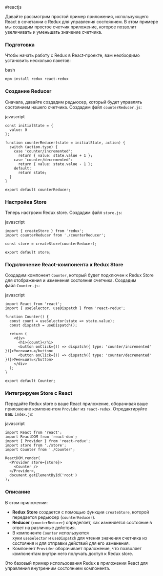 #reactjs 

Давайте рассмотрим простой пример приложения, использующего React в сочетании с Redux для управления состоянием. В этом примере мы создадим простое счетчик приложение, которое позволит увеличивать и уменьшать значение счетчика.

### Подготовка

Чтобы начать работу с Redux в React-проекте, вам необходимо установить несколько пакетов:

bash

```
npm install redux react-redux
```

### Создание Reducer

Сначала, давайте создадим редьюсер, который будет управлять состоянием нашего счетчика. Создадим файл `counterReducer.js`:

javascript

```
const initialState = {
  value: 0
};

function counterReducer(state = initialState, action) {
  switch (action.type) {
    case 'counter/incremented':
      return { value: state.value + 1 };
    case 'counter/decremented':
      return { value: state.value - 1 };
    default:
      return state;
  }
}

export default counterReducer;
```

### Настройка Store

Теперь настроим Redux store. Создадим файл `store.js`:

javascript

```
import { createStore } from 'redux';
import counterReducer from './counterReducer';

const store = createStore(counterReducer);

export default store;
```

### Подключение React-компонента к Redux Store

Создадим компонент `Counter`, который будет подключен к Redux Store для отображения и изменения состояния счетчика. Создадим файл `Counter.js`:

javascript

```
import React from 'react';
import { useSelector, useDispatch } from 'react-redux';

function Counter() {
  const count = useSelector(state => state.value);
  const dispatch = useDispatch();

  return (
    <div>
      <h1>{count}</h1>
      <button onClick={() => dispatch({ type: 'counter/incremented' })}>Увеличить</button>
      <button onClick={() => dispatch({ type: 'counter/decremented' })}>Уменьшить</button>
    </div>
  );
}

export default Counter;
```

### Интегрируем Store с React

Передайте Redux store в ваше React приложение, оборачивая ваше приложение компонентом `Provider` из `react-redux`. Отредактируйте ваш `index.js`:

javascript

```
import React from 'react';
import ReactDOM from 'react-dom';
import { Provider } from 'react-redux';
import store from './store';
import Counter from './Counter';

ReactDOM.render(
  <Provider store={store}>
    <Counter />
  </Provider>,
  document.getElementById('root')
);
```

### Описание

В этом приложении:

- **Redux Store** создается с помощью функции `createStore`, которой передается редьюсер (`counterReducer`).
- **Reducer** (`counterReducer`) определяет, как изменяется состояние в ответ на различные действия.
- В компоненте `Counter` используются хуки `useSelector` и `useDispatch` для чтения значения счетчика из состояния и для отправки действий для его изменения.
- Компонент `Provider` оборачивает приложение, что позволяет компонентам внутри него получать доступ к Redux store.

Это базовый пример использования Redux в приложении React для управления внутренним состоянием компонента.